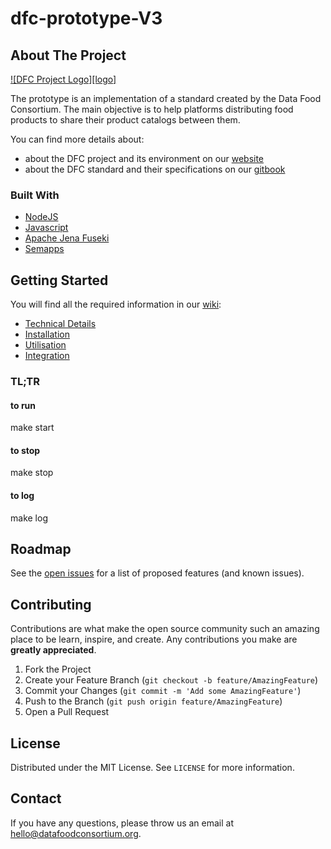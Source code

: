 # dfc-prototype-V3

## About The Project

[![DFC Project Logo][logo]](http://www.datafoodconsortium.org/img/bwg.png)

The prototype is an implementation of a standard created by the Data Food Consortium. The main objective is to help platforms distributing food products to share their product catalogs between them.

You can find more details about:

* about the DFC project and its environment on our [website](http://www.datafoodconsortium.org)
* about the DFC standard and their specifications on our [gitbook](https://datafoodconsortium.gitbook.io)


### Built With

* [NodeJS](https://nodejs.org)
* [Javascript](https://developer.mozilla.org/en-US/docs/Web/JavaScript)
* [Apache Jena Fuseki](https://jena.apache.org/documentation/fuseki2)
* [Semapps](https://semapps.org/)


## Getting Started

You will find all the required information in our [wiki](https://github.com/datafoodconsortium/dfc-prototype-V3/wiki):

* [Technical Details](https://github.com/datafoodconsortium/dfc-prototype-V3/wiki/Technical-Details)
* [Installation](https://github.com/datafoodconsortium/dfc-prototype-V3/wiki/Installation)
* [Utilisation](https://github.com/datafoodconsortium/dfc-prototype-V3/wiki/Utilisation)
* [Integration](https://github.com/datafoodconsortium/dfc-prototype-V3/wiki/Integration)

### TL;TR

#### to run
make start

#### to stop
make stop

#### to log
make log


## Roadmap

See the [open issues](https://github.com/datafoodconsortium/dfc-prototype-V3/issues) for a list of proposed features (and known issues).


## Contributing

Contributions are what make the open source community such an amazing place to be learn, inspire, and create. Any contributions you make are **greatly appreciated**.

1. Fork the Project
2. Create your Feature Branch (`git checkout -b feature/AmazingFeature`)
3. Commit your Changes (`git commit -m 'Add some AmazingFeature'`)
4. Push to the Branch (`git push origin feature/AmazingFeature`)
5. Open a Pull Request


## License

Distributed under the MIT License. See `LICENSE` for more information.


## Contact

If you have any questions, please throw us an email at hello@datafoodconsortium.org.

